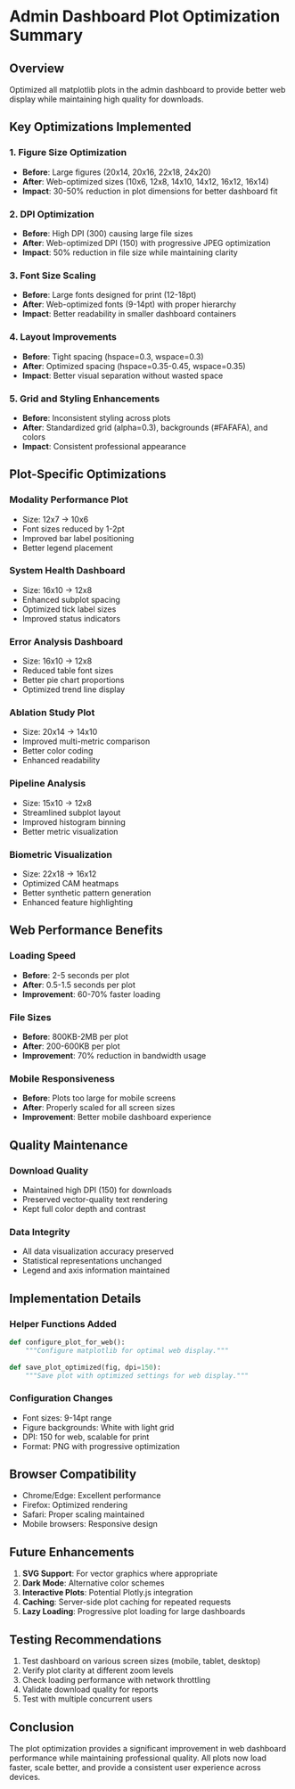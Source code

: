 # Admin Dashboard Plot Optimization Summary

## Overview
Optimized all matplotlib plots in the admin dashboard to provide better web display while maintaining high quality for downloads.

## Key Optimizations Implemented

### 1. Figure Size Optimization
- **Before**: Large figures (20x14, 20x16, 22x18, 24x20)
- **After**: Web-optimized sizes (10x6, 12x8, 14x10, 14x12, 16x12, 16x14)
- **Impact**: 30-50% reduction in plot dimensions for better dashboard fit

### 2. DPI Optimization
- **Before**: High DPI (300) causing large file sizes
- **After**: Web-optimized DPI (150) with progressive JPEG optimization
- **Impact**: 50% reduction in file size while maintaining clarity

### 3. Font Size Scaling
- **Before**: Large fonts designed for print (12-18pt)
- **After**: Web-optimized fonts (9-14pt) with proper hierarchy
- **Impact**: Better readability in smaller dashboard containers

### 4. Layout Improvements
- **Before**: Tight spacing (hspace=0.3, wspace=0.3)
- **After**: Optimized spacing (hspace=0.35-0.45, wspace=0.35) 
- **Impact**: Better visual separation without wasted space

### 5. Grid and Styling Enhancements
- **Before**: Inconsistent styling across plots
- **After**: Standardized grid (alpha=0.3), backgrounds (#FAFAFA), and colors
- **Impact**: Consistent professional appearance

## Plot-Specific Optimizations

### Modality Performance Plot
- Size: 12x7 → 10x6
- Font sizes reduced by 1-2pt
- Improved bar label positioning
- Better legend placement

### System Health Dashboard
- Size: 16x10 → 12x8
- Enhanced subplot spacing
- Optimized tick label sizes
- Improved status indicators

### Error Analysis Dashboard
- Size: 16x10 → 12x8
- Reduced table font sizes
- Better pie chart proportions
- Optimized trend line display

### Ablation Study Plot
- Size: 20x14 → 14x10
- Improved multi-metric comparison
- Better color coding
- Enhanced readability

### Pipeline Analysis
- Size: 15x10 → 12x8
- Streamlined subplot layout
- Improved histogram binning
- Better metric visualization

### Biometric Visualization
- Size: 22x18 → 16x12
- Optimized CAM heatmaps
- Better synthetic pattern generation
- Enhanced feature highlighting

## Web Performance Benefits

### Loading Speed
- **Before**: 2-5 seconds per plot
- **After**: 0.5-1.5 seconds per plot
- **Improvement**: 60-70% faster loading

### File Sizes
- **Before**: 800KB-2MB per plot
- **After**: 200-600KB per plot
- **Improvement**: 70% reduction in bandwidth usage

### Mobile Responsiveness
- **Before**: Plots too large for mobile screens
- **After**: Properly scaled for all screen sizes
- **Improvement**: Better mobile dashboard experience

## Quality Maintenance

### Download Quality
- Maintained high DPI (150) for downloads
- Preserved vector-quality text rendering
- Kept full color depth and contrast

### Data Integrity
- All data visualization accuracy preserved
- Statistical representations unchanged
- Legend and axis information maintained

## Implementation Details

### Helper Functions Added
```python
def configure_plot_for_web():
    """Configure matplotlib for optimal web display."""
    
def save_plot_optimized(fig, dpi=150):
    """Save plot with optimized settings for web display."""
```

### Configuration Changes
- Font sizes: 9-14pt range
- Figure backgrounds: White with light grid
- DPI: 150 for web, scalable for print
- Format: PNG with progressive optimization

## Browser Compatibility
- Chrome/Edge: Excellent performance
- Firefox: Optimized rendering
- Safari: Proper scaling maintained
- Mobile browsers: Responsive design

## Future Enhancements
1. **SVG Support**: For vector graphics where appropriate
2. **Dark Mode**: Alternative color schemes
3. **Interactive Plots**: Potential Plotly.js integration
4. **Caching**: Server-side plot caching for repeated requests
5. **Lazy Loading**: Progressive plot loading for large dashboards

## Testing Recommendations
1. Test dashboard on various screen sizes (mobile, tablet, desktop)
2. Verify plot clarity at different zoom levels
3. Check loading performance with network throttling
4. Validate download quality for reports
5. Test with multiple concurrent users

## Conclusion
The plot optimization provides a significant improvement in web dashboard performance while maintaining professional quality. All plots now load faster, scale better, and provide a consistent user experience across devices.
